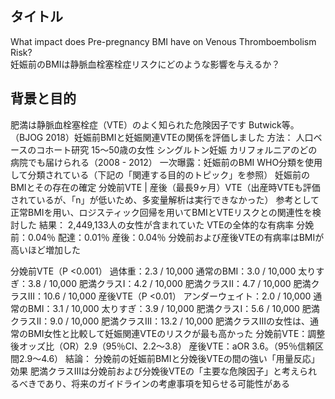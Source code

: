 ## タイトル
What impact does Pre-pregnancy BMI have on Venous Thromboembolism Risk?  
妊娠前のBMIは静脈血栓塞栓症リスクにどのような影響を与えるか？

## 背景と目的
肥満は静脈血栓塞栓症（VTE）のよく知られた危険因子です
Butwick等。（BJOG 2018）妊娠前BMIと妊娠関連VTEの関係を評価しました
方法：
人口ベースのコホート研究
15〜50歳の女性
シングルトン妊娠
カリフォルニアのどの病院でも届けられる（2008 - 2012）
一次曝露：妊娠前のBMI
WHO分類を使用して分類されている（下記の「関連する目的のトピック」を参照）
妊娠前のBMIとその存在の確定
分娩前VTE | 産後（最長9ヶ月）VTE（出産時VTEも評価されているが、「n」が低いため、多変量解析は実行できなかった）
参考として正常BMIを用い、ロジスティック回帰を用いてBMIとVTEリスクとの関連性を検討した
結果：
2,449,133人の女性が含まれていた
VTEの全体的な有病率
分娩前：0.04％
配達：0.01％
産後：0.04％
分娩前および産後VTEの有病率はBMIが高いほど増加した

分娩前VTE（P <0.001）
過体重：2.3 / 10,000
通常のBMI：3.0 / 10,000
太りすぎ：3.8 / 10,000
肥満クラスI：4.2 / 10,000
肥満クラスII：4.7 / 10,000
肥満クラスIII：10.6 / 10,000
産後VTE（P <0.01）
アンダーウェイト：2.0 / 10,000
通常のBMI：3.1 / 10,000
太りすぎ：3.9 / 10,000
肥満クラスI：5.6 / 10,000
肥満クラスII：9.0 / 10,000
肥満クラスIII：13.2 / 10,000
肥満クラスIIIの女性は、通常のBMI女性と比較して妊娠関連VTEのリスクが最も高かった
分娩前VTE：調整後オッズ比（OR）2.9（95％CI、2.2〜3.8）
産後VTE：aOR 3.6。（95％信頼区間2.9〜4.6）
結論：
分娩前の妊娠前BMIと分娩後VTEの間の強い「用量反応」効果
肥満クラスIIIは分娩前および分娩後VTEの「主要な危険因子」と考えられるべきであり、将来のガイドラインの考慮事項を知らせる可能性がある
